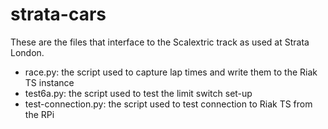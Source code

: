 # strata-cars

These are the files that interface to the Scalextric track as used at Strata London.

*  race.py:  the script used to capture lap times and write them to the Riak TS instance
*  test6a.py:  the script used to test the limit switch set-up
*  test-connection.py: the script used to test connection to Riak TS from the RPi
